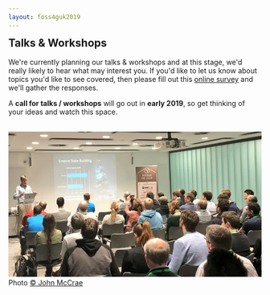 ```yaml
---
layout: foss4guk2019
---
```

<h2 style="margin-top:0;">Talks & Workshops</h2>

We're currently planning our talks & workshops and at this stage, we'd really likely to hear what may interest you. If you'd like to let us know about topics you'd like to see covered, then please fill out this <a href="https://goo.gl/forms/Fp64xTrbHhrbM0Wa2" target="_blank">online survey</a> and we'll gather the responses.

A <strong>call for talks / workshops</strong> will go out in <strong>early 2019</strong>, so get thinking of your ideas and watch this space.

&nbsp;
![FOSS4GUK 2018 Talk](images/foss4guk_2018_talk.jpg "FOSS4GUK 2018 Talk")
Photo [&copy; John McCrae](https://twitter.com/JohnSMcCrae/status/972147230089113600 "John McCrae on Twitter")
